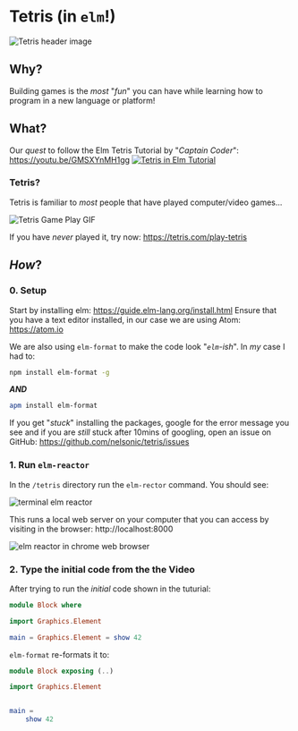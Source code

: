 # Tetris (in `elm`!)

![Tetris header image](https://user-images.githubusercontent.com/194400/30550408-49acb6a2-9c8f-11e7-98db-a4a9bdb9e926.png)


## Why?

Building games is the _most_ "_fun_" you can have
while learning how to program in a new language or platform!


## What?

Our _quest_ to follow the Elm Tetris Tutorial by "_Captain Coder_": https://youtu.be/GMSXYnMH1gg
[![Tetris in Elm Tutorial](https://user-images.githubusercontent.com/194400/30550531-9c488d1e-9c8f-11e7-8076-f5d78c63be11.png)](https://youtu.be/GMSXYnMH1gg)

### Tetris?

Tetris is familiar to _most_ people 
that have played computer/video games...

![Tetris Game Play GIF](https://upload.wikimedia.org/wikipedia/commons/thumb/c/c4/Tetris_basic_game.gif/220px-Tetris_basic_game.gif)

If you have _never_ played it, try now:
https://tetris.com/play-tetris


## _How_?


### 0. Setup

Start by installing elm: https://guide.elm-lang.org/install.html
Ensure that you have a text editor installed, 
in our case we are using Atom: https://atom.io

We are also using `elm-format` to make the code look "_`elm`-ish_".
In _my_ case I had to:

```sh
npm install elm-format -g
```
***AND***
```sh
apm install elm-format
```
If you get "_stuck_" installing the packages,
google for the error message you see and if you
are _still_ stuck after 10mins of googling,
open an issue on GitHub: https://github.com/nelsonic/tetris/issues

### 1. Run `elm-reactor`

In the `/tetris` directory run the `elm-rector` command.
You should see:

![terminal elm reactor](https://user-images.githubusercontent.com/194400/30550173-97567920-9c8e-11e7-84ba-3269f099057a.png)

This runs a local web server on your computer that you can 
access by visiting in the browser: http://localhost:8000

![elm reactor in chrome web browser](https://user-images.githubusercontent.com/194400/30550453-61a08464-9c8f-11e7-9cdb-cd91a5f095ee.png)

### 2. Type the initial code from the the Video

After trying to run the _initial_ code shown in the tuturial:

```elm
module Block where

import Graphics.Element

main = Graphics.Element = show 42
```

`elm-format` re-formats it to:

```elm
module Block exposing (..)

import Graphics.Element


main =
    show 42
```
